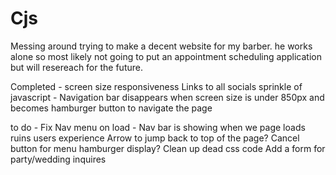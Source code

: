 # Cjs 

Messing around trying to make a decent website for my barber. he works alone so most likely not going to put an appointment scheduling application 
but will resereach for the future.

Completed - 
screen size responsiveness
Links to all socials
sprinkle of javascript - Navigation bar disappears when screen size is under 850px and becomes hamburger button to navigate the page

to do -
Fix Nav menu on load - Nav bar is showing when we page loads ruins users experience
Arrow to jump back to top of the page?
Cancel button for menu hamburger display?
Clean up dead css code
Add a form for party/wedding inquires
